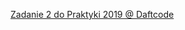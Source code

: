 <a href="https://adamsobiesak.github.io/Zadanie_2&3/2.html">Zadanie 2 do Praktyki 2019 @ Daftcode</a>
